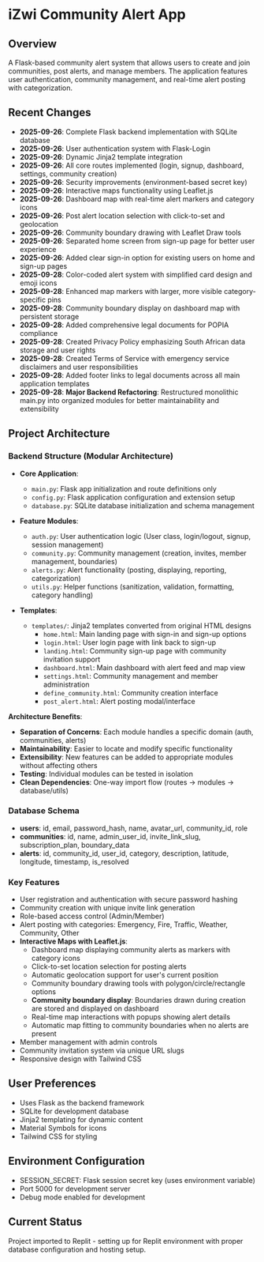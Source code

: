 # iZwi Community Alert App

## Overview
A Flask-based community alert system that allows users to create and join communities, post alerts, and manage members. The application features user authentication, community management, and real-time alert posting with categorization.

## Recent Changes
- **2025-09-26**: Complete Flask backend implementation with SQLite database
- **2025-09-26**: User authentication system with Flask-Login
- **2025-09-26**: Dynamic Jinja2 template integration
- **2025-09-26**: All core routes implemented (login, signup, dashboard, settings, community creation)
- **2025-09-26**: Security improvements (environment-based secret key)
- **2025-09-26**: Interactive maps functionality using Leaflet.js
- **2025-09-26**: Dashboard map with real-time alert markers and category icons
- **2025-09-26**: Post alert location selection with click-to-set and geolocation
- **2025-09-26**: Community boundary drawing with Leaflet Draw tools
- **2025-09-26**: Separated home screen from sign-up page for better user experience
- **2025-09-26**: Added clear sign-in option for existing users on home and sign-up pages
- **2025-09-28**: Color-coded alert system with simplified card design and emoji icons
- **2025-09-28**: Enhanced map markers with larger, more visible category-specific pins
- **2025-09-28**: Community boundary display on dashboard map with persistent storage
- **2025-09-28**: Added comprehensive legal documents for POPIA compliance
- **2025-09-28**: Created Privacy Policy emphasizing South African data storage and user rights
- **2025-09-28**: Created Terms of Service with emergency service disclaimers and user responsibilities
- **2025-09-28**: Added footer links to legal documents across all main application templates
- **2025-09-28**: **Major Backend Refactoring**: Restructured monolithic main.py into organized modules for better maintainability and extensibility

## Project Architecture
### Backend Structure (Modular Architecture)
- **Core Application**:
  - `main.py`: Flask app initialization and route definitions only
  - `config.py`: Flask application configuration and extension setup
  - `database.py`: SQLite database initialization and schema management

- **Feature Modules**:
  - `auth.py`: User authentication logic (User class, login/logout, signup, session management)
  - `community.py`: Community management (creation, invites, member management, boundaries)
  - `alerts.py`: Alert functionality (posting, displaying, reporting, categorization)
  - `utils.py`: Helper functions (sanitization, validation, formatting, category handling)

- **Templates**:
  - `templates/`: Jinja2 templates converted from original HTML designs
    - `home.html`: Main landing page with sign-in and sign-up options
    - `login.html`: User login page with link back to sign-up
    - `landing.html`: Community sign-up page with community invitation support
    - `dashboard.html`: Main dashboard with alert feed and map view
    - `settings.html`: Community management and member administration
    - `define_community.html`: Community creation interface
    - `post_alert.html`: Alert posting modal/interface

**Architecture Benefits**:
- **Separation of Concerns**: Each module handles a specific domain (auth, communities, alerts)
- **Maintainability**: Easier to locate and modify specific functionality
- **Extensibility**: New features can be added to appropriate modules without affecting others
- **Testing**: Individual modules can be tested in isolation
- **Clean Dependencies**: One-way import flow (routes → modules → database/utils)

### Database Schema
- **users**: id, email, password_hash, name, avatar_url, community_id, role
- **communities**: id, name, admin_user_id, invite_link_slug, subscription_plan, boundary_data
- **alerts**: id, community_id, user_id, category, description, latitude, longitude, timestamp, is_resolved

### Key Features
- User registration and authentication with secure password hashing
- Community creation with unique invite link generation
- Role-based access control (Admin/Member)
- Alert posting with categories: Emergency, Fire, Traffic, Weather, Community, Other
- **Interactive Maps with Leaflet.js**:
  - Dashboard map displaying community alerts as markers with category icons
  - Click-to-set location selection for posting alerts
  - Automatic geolocation support for user's current position
  - Community boundary drawing tools with polygon/circle/rectangle options
  - **Community boundary display**: Boundaries drawn during creation are stored and displayed on dashboard
  - Real-time map interactions with popups showing alert details
  - Automatic map fitting to community boundaries when no alerts are present
- Member management with admin controls
- Community invitation system via unique URL slugs
- Responsive design with Tailwind CSS

## User Preferences
- Uses Flask as the backend framework
- SQLite for development database
- Jinja2 templating for dynamic content
- Material Symbols for icons
- Tailwind CSS for styling

## Environment Configuration
- SESSION_SECRET: Flask session secret key (uses environment variable)
- Port 5000 for development server
- Debug mode enabled for development

## Current Status
Project imported to Replit - setting up for Replit environment with proper database configuration and hosting setup.
